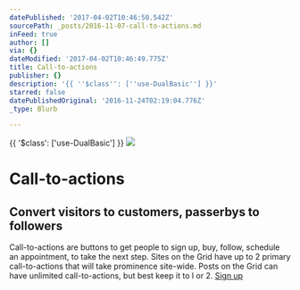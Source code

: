 ```yaml
---
datePublished: '2017-04-02T10:46:50.542Z'
sourcePath: _posts/2016-11-07-call-to-actions.md
inFeed: true
author: []
via: {}
dateModified: '2017-04-02T10:46:49.775Z'
title: Call-to-actions
publisher: {}
description: '{{ ''$class'': [''use-DualBasic''] }}'
starred: false
datePublishedOriginal: '2016-11-24T02:19:04.776Z'
_type: Blurb

---
```

{{ '$class': \['use-DualBasic'\] }}
![](https://the-grid-user-content.s3-us-west-2.amazonaws.com/411d9cfd-a95d-4157-91a0-524b840bf1d6.jpg)

# Call-to-actions

## Convert visitors to customers, passerbys to followers

Call-to-actions are buttons to get people to sign up, buy, follow, schedule an appointment, to take the next step. Sites on the Grid have up to 2 primary call-to-actions that will take prominence site-wide. Posts on the Grid can have unlimited call-to-actions, but best keep it to l or 2\.
[Sign up][0]

[0]: https://plan.thegrid.io/?plan=pro